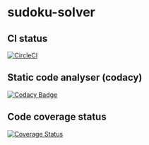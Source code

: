 # sudoku-solver

## CI status
[![CircleCI](https://circleci.com/gh/schjan79/sudoku-solver/tree/master.svg?style=svg&circle-token=f51137c91d1938a6d852d3df51cb20fc852a6cff)](https://circleci.com/gh/schjan79/sudoku-solver/tree/master)

## Static code analyser (codacy)
[![Codacy Badge](https://api.codacy.com/project/badge/Grade/b1fdf99b61344e17a7a83fcbdae17a18)](https://app.codacy.com/app/schjan79/sudoku-solver?utm_source=github.com&utm_medium=referral&utm_content=schjan79/sudoku-solver&utm_campaign=badger)

## Code coverage status
[![Coverage Status](https://coveralls.io/repos/github/schjan79/sudoku-solver/badge.svg?branch=master)](https://coveralls.io/github/schjan79/sudoku-solver?branch=master)

